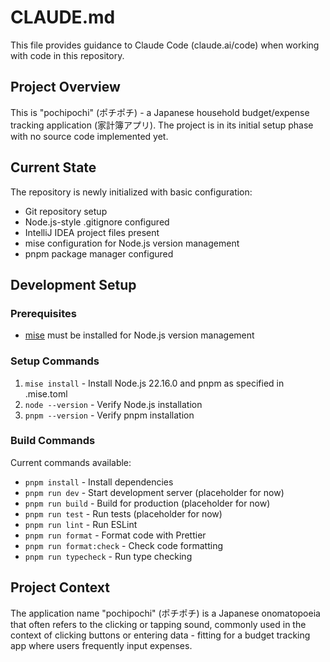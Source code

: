 # CLAUDE.md

This file provides guidance to Claude Code (claude.ai/code) when working with code in this repository.

## Project Overview

This is "pochipochi" (ポチポチ) - a Japanese household budget/expense tracking application (家計簿アプリ). The project is in its initial setup phase with no source code implemented yet.

## Current State

The repository is newly initialized with basic configuration:

- Git repository setup
- Node.js-style .gitignore configured
- IntelliJ IDEA project files present
- mise configuration for Node.js version management
- pnpm package manager configured

## Development Setup

### Prerequisites

- [mise](https://mise.jdx.dev/) must be installed for Node.js version management

### Setup Commands

1. `mise install` - Install Node.js 22.16.0 and pnpm as specified in .mise.toml
2. `node --version` - Verify Node.js installation
3. `pnpm --version` - Verify pnpm installation

### Build Commands

Current commands available:

- `pnpm install` - Install dependencies
- `pnpm run dev` - Start development server (placeholder for now)
- `pnpm run build` - Build for production (placeholder for now)
- `pnpm run test` - Run tests (placeholder for now)
- `pnpm run lint` - Run ESLint
- `pnpm run format` - Format code with Prettier
- `pnpm run format:check` - Check code formatting
- `pnpm run typecheck` - Run type checking

## Project Context

The application name "pochipochi" (ポチポチ) is a Japanese onomatopoeia that often refers to the clicking or tapping sound, commonly used in the context of clicking buttons or entering data - fitting for a budget tracking app where users frequently input expenses.

